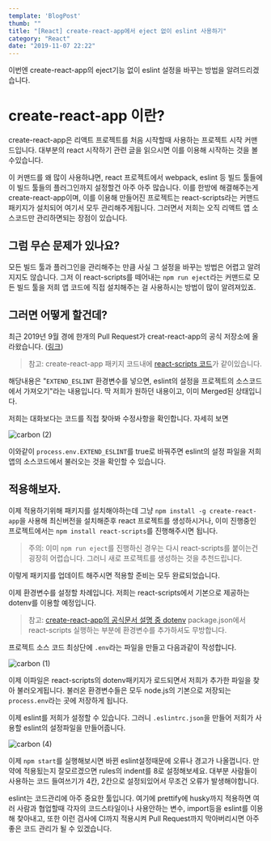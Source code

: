 ```yaml
---
template: 'BlogPost'
thumb: ""
title: "[React] create-react-app에서 eject 없이 eslint 사용하기"
category: "React"
date: "2019-11-07 22:22"
---
```

이번엔 create-react-app의 eject기능 없이 eslint 설정을 바꾸는 방법을 알려드리겠습니다.

# create-react-app 이란?
create-react-app은 리액트 프로젝트를 처음 시작할때 사용하는 프로젝트 시작 커맨드입니다. 대부분의 react 시작하기 관련 글을 읽으시면 이를 이용해 시작하는 것을 볼수있습니다.

이 커맨드를 왜 많이 사용하냐면, react 프로젝트에서 webpack, eslint 등 빌드 툴들에 이 빌드 툴들의 플러그인까지 설정할건 아주 아주 많습니다. 이를 한방에 해결해주는게 create-react-app이며, 이를 이용해 만들어진 프로젝트는 react-scripts라는 커맨드 패키지가 설치되어 여기서 모두 관리해주게됩니다. 그러면서 저희는 오직 리액트 앱 소스코드만 관리하면되는 장점이 있습니다.

## 그럼 무슨 문제가 있나요?
모든 빌드 툴과 플러그인을 관리해주는 만큼 사실 그 설정을 바꾸는 방법은 어렵고 알려지지도 않습니다. 그저 이 react-scripts를 떼어내는 `npm run eject`라는 커맨드로 모든 빌드 툴을 저희 앱 코드에 직접 설치해주는 걸 사용하시는 방법이 많이 알려져있죠.

## 그러면 어떻게 할건데?
최근 2019년 9월 경에 한개의 Pull Request가 creat-react-app의 공식 저장소에 올라왔습니다. ([링크](https://github.com/facebook/create-react-app/pull/7530))

> 참고: create-react-app 패키지 코드내에 [react-scripts 코드](https://github.com/facebook/create-react-app/tree/master/packages/react-scripts)가 같이있습니다.

해당내용은 "`EXTEND_ESLINT` 환경변수를 넣으면, eslint의 설정을 프로젝트의 소스코드에서 가져오기"라는 내용입니다. 딱 저희가 원하던 내용이고, 이미 Merged된 상태입니다.

저희는 대화보다는 코드를 직접 찾아봐 수정사항을 확인합니다. 자세히 보면

![carbon (2)](https://user-images.githubusercontent.com/1689721/68362273-11803f00-016a-11ea-9663-f9064a3c0253.png)

이와같이 `process.env.EXTEND_ESLINT`를 true로 바꿔주면 eslint의 설정 파일을 저희 앱의 소스코드에서 불러오는 것을 확인할 수 있습니다.

## 적용해보자.
이제 적용하기위해 패키지를 설치해야하는데 그냥 `npm install -g create-react-app`을 사용해 최신버전을 설치해준후 react 프로젝트를 생성하시거나, 이미 진행중인 프로젝트에서는 `npm install react-scripts`를 진행해주시면 됩니다.
> 주의: 이미 `npm run eject`를 진행하신 경우는 다시 react-scripts를 붙이는건 굉장히 어렵습니다. 그러니 새로 프로젝트를 생성하는 것을 추천드립니다.

이렇게 패키지를 업데이트 해주시면 적용할 준비는 모두 완료되었습니다.

이제 환경변수를 설정할 차례입니다. 저희는 react-scripts에서 기본으로 제공하는 dotenv를 이용할 예정입니다.
> 참고: [create-react-app의 공식문서 설명 중 dotenv](https://create-react-app.dev/docs/adding-custom-environment-variables/#expanding-environment-variables-in-env)
> package.json에서 react-scripts 실행하는 부분에 환경변수를 추가하셔도 무방합니다.

프로젝트 소스 코드 최상단에 `.env`라는 파일을 만들고 다음과같이 작성합니다.

![carbon (1)](https://user-images.githubusercontent.com/1689721/68362271-104f1200-016a-11ea-8f0c-782d5e744144.png)

이제 이파일은 react-scripts의 dotenv패키지가 로드되면서 저희가 추가한 파일을 찾아 불러오게됩니다. 불러온 환경변수들은 모두 node.js의 기본으로 저장되는 `process.env`라는 곳에 저장하게 됩니다.

이제 eslint를 저희가 설정할 수 있습니다. 그러니 `.eslintrc.json`을 만들어 저희가 사용할 eslint의 설정파일을 만들어줍니다.

![carbon (4)](https://user-images.githubusercontent.com/1689721/68362333-4391a100-016a-11ea-8753-b940baad393e.png)

이제 `npm start`를 실행해보시면 바뀐 eslint설정때문에 오류나 경고가 나올껍니다. 만약에 적용됬는지 잘모르겠으면 rules의 indent를 8로 설정해보세요. 대부분 사람들이 사용하는 코드 들여쓰기가 4칸, 2칸으로 설정되있어서 무조건 오류가 발생해야합니다.

eslint는 코드관리에 아주 중요한 툴입니다. 여기에 prettify에 husky까지 적용하면 여러 사람과 협업할때 각자의 코드스타일이나 사용안하는 변수, import등을 eslint를 이용해 찾아내고, 또한 이런 검사에 CI까지 적용시켜 Pull Request까지 막아버리시면 아주 좋은 코드 관리가 될 수 있겠습니다.
